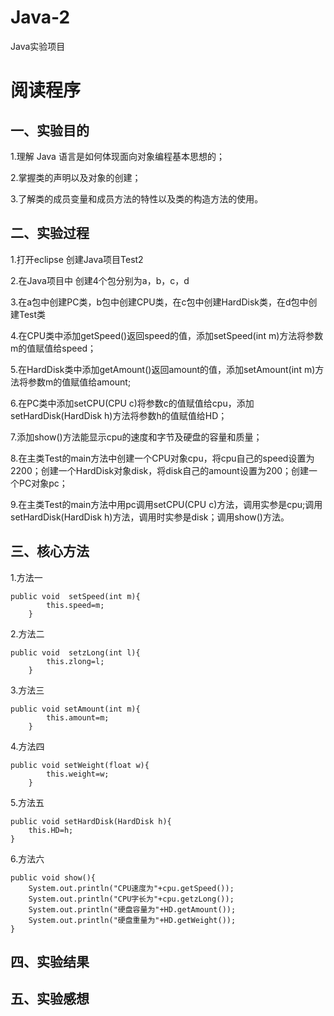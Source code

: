 # Java-2
Java实验项目

# 阅读程序  

## 一、实验目的
1.理解 Java 语言是如何体现面向对象编程基本思想的；

2.掌握类的声明以及对象的创建；

3.了解类的成员变量和成员方法的特性以及类的构造方法的使用。

## 二、实验过程  
1.打开eclipse 创建Java项目Test2

2.在Java项目中 创建4个包分别为a，b，c，d

3.在a包中创建PC类，b包中创建CPU类，在c包中创建HardDisk类，在d包中创建Test类

4.在CPU类中添加getSpeed()返回speed的值，添加setSpeed(int m)方法将参数m的值赋值给speed；

5.在HardDisk类中添加getAmount()返回amount的值，添加setAmount(int m)方法将参数m的值赋值给amount;

6.在PC类中添加setCPU(CPU c)将参数c的值赋值给cpu，添加setHardDisk(HardDisk h)方法将参数h的值赋值给HD；

7.添加show()方法能显示cpu的速度和字节及硬盘的容量和质量；  

8.在主类Test的main方法中创建一个CPU对象cpu，将cpu自己的speed设置为2200；创建一个HardDisk对象disk，将disk自己的amount设置为200；创建一个PC对象pc；

9.在主类Test的main方法中用pc调用setCPU(CPU c)方法，调用实参是cpu;调用setHardDisk(HardDisk h)方法，调用时实参是disk；调用show()方法。

## 三、核心方法  
1.方法一
```
public void  setSpeed(int m){
		this.speed=m;
	}
```
2.方法二
```
public void  setzLong(int l){
		this.zlong=l;
	}
```
3.方法三
```
public void setAmount(int m){
		this.amount=m;
	}
```
4.方法四
```
public void setWeight(float w){
		this.weight=w;
	}

```
5.方法五
```
public void setHardDisk(HardDisk h){
	this.HD=h;
}
```
6.方法六
```
public void show(){
	System.out.println("CPU速度为"+cpu.getSpeed());
	System.out.println("CPU字长为"+cpu.getzLong());
	System.out.println("硬盘容量为"+HD.getAmount());
	System.out.println("硬盘重量为"+HD.getWeight());
}
```

## 四、实验结果  




## 五、实验感想  

